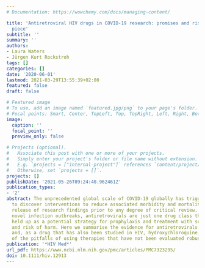 ```yaml
---
# Documentation: https://wowchemy.com/docs/managing-content/

title: 'Antiretroviral HIV drugs in COVID‐19 research: promises and risks. An opinion
  piece'
subtitle: ''
summary: ''
authors:
- Laura Waters
- Jürgen Kurt Rockstroh
tags: []
categories: []
date: '2020-06-01'
lastmod: 2021-03-29T13:55:39+02:00
featured: false
draft: false

# Featured image
# To use, add an image named `featured.jpg/png` to your page's folder.
# Focal points: Smart, Center, TopLeft, Top, TopRight, Left, Right, BottomLeft, Bottom, BottomRight.
image:
  caption: ''
  focal_point: ''
  preview_only: false

# Projects (optional).
#   Associate this post with one or more of your projects.
#   Simply enter your project's folder or file name without extension.
#   E.g. `projects = ["internal-project"]` references `content/project/deep-learning/index.md`.
#   Otherwise, set `projects = []`.
projects: []
publishDate: '2021-05-26T09:24:40.962461Z'
publication_types:
- '2'
abstract: The unprecedented global scale of COVID‐19 globally has triggered a race
  to discover interventions to reduce associated morbidity and mortality and rapid
  release of research findings prior to any degree of critical review. As with previous
  novel infection outbreaks, antiretrovirals are just one drug class that has been
  held up as a potential strategy for prophylaxis and treatment with scant evidence
  and risk of harm. Here we summarise the evidence for antiretrovirals to treat COVID‐19
  and, as a drug that has also been studied in HIV, hydroxychloroquine, and flag some
  of the pitfalls of using therapies that have not been evaluated robustly.
publication: '*HIV Med*'
url_pdf: https://www.ncbi.nlm.nih.gov/pmc/articles/PMC7323295/
doi: 10.1111/hiv.12913
---
```

